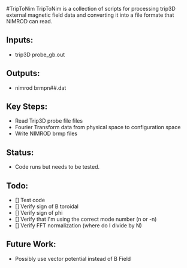 #TripToNim
TripToNim is a collection of scripts for processing trip3D external magnetic 
field data and converting it into a file formate that NIMROD can read.

## Inputs:
  - trip3D probe_gb.out
## Outputs:
  - nimrod brmpn##.dat

## Key Steps:
  - Read Trip3D probe file files 
  - Fourier Transform data from physical space to configuration space
  - Write NIMROD brmp files 

## Status: 
  - Code runs but needs to be tested.

## Todo:
  - [] Test code
  - [] Verify sign of B toroidal
  - [] Verify sign of phi
  - [] Verify that I'm using the correct mode number (n or -n)
  - [] Verify FFT normalization (where do I divide by N)

## Future Work: 
  - Possibly use vector potential instead of B Field